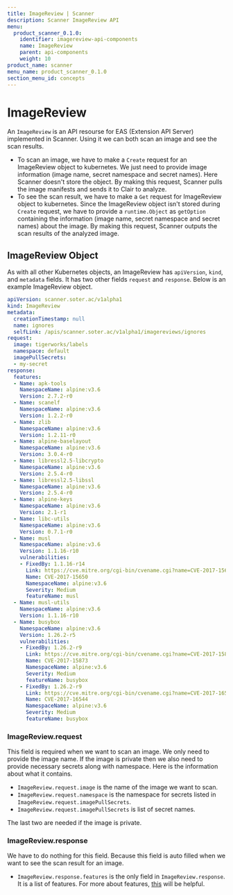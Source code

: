 ```yaml
---
title: ImageReview | Scanner
description: Scanner ImageReview API
menu:
  product_scanner_0.1.0:
    identifier: imagereview-api-components
    name: ImageReview
    parent: api-components
    weight: 10
product_name: scanner
menu_name: product_scanner_0.1.0
section_menu_id: concepts
---
```


# ImageReview

An `ImageReview` is an API resourse for EAS (Extension API Server) implemented in Scanner. Using it we can both scan an image and see the scan results.

- To scan an image, we have to make a `Create` request for an ImageReview object to kubernetes. We just need to provide image information (image name, secret namespace and secret names). Here Scanner doesn't store the object. By making this request, Scanner pulls the image manifests and sends it to Clair to analyze.
- To see the scan result, we have to make a `Get` request for ImageReview object to kubernetes. Since the ImageReview object isn't stored during `Create` request, we have to provide a `runtime.Object` as `getOption` containing the information (image name, secret namespace and secret names) about the image. By making this request, Scanner outputs the scan results of the analyzed image.

## ImageReview Object

As with all other Kubernetes objects, an ImageReview has `apiVersion`, `kind`, and `metadata` fields. It has two other fields `request` and `response`. Below is an example ImageReview object.

```yaml
apiVersion: scanner.soter.ac/v1alpha1
kind: ImageReview
metadata:
  creationTimestamp: null
  name: ignores
  selfLink: /apis/scanner.soter.ac/v1alpha1/imagereviews/ignores
request:
  image: tigerworks/labels
  namespace: default
  imagePullSecrets:
  - my-secret
response:
  features:
  - Name: apk-tools
    NamespaceName: alpine:v3.6
    Version: 2.7.2-r0
  - Name: scanelf
    NamespaceName: alpine:v3.6
    Version: 1.2.2-r0
  - Name: zlib
    NamespaceName: alpine:v3.6
    Version: 1.2.11-r0
  - Name: alpine-baselayout
    NamespaceName: alpine:v3.6
    Version: 3.0.4-r0
  - Name: libressl2.5-libcrypto
    NamespaceName: alpine:v3.6
    Version: 2.5.4-r0
  - Name: libressl2.5-libssl
    NamespaceName: alpine:v3.6
    Version: 2.5.4-r0
  - Name: alpine-keys
    NamespaceName: alpine:v3.6
    Version: 2.1-r1
  - Name: libc-utils
    NamespaceName: alpine:v3.6
    Version: 0.7.1-r0
  - Name: musl
    NamespaceName: alpine:v3.6
    Version: 1.1.16-r10
    vulnerabilities:
    - FixedBy: 1.1.16-r14
      Link: https://cve.mitre.org/cgi-bin/cvename.cgi?name=CVE-2017-15650
      Name: CVE-2017-15650
      NamespaceName: alpine:v3.6
      Severity: Medium
      featureName: musl
  - Name: musl-utils
    NamespaceName: alpine:v3.6
    Version: 1.1.16-r10
  - Name: busybox
    NamespaceName: alpine:v3.6
    Version: 1.26.2-r5
    vulnerabilities:
    - FixedBy: 1.26.2-r9
      Link: https://cve.mitre.org/cgi-bin/cvename.cgi?name=CVE-2017-15873
      Name: CVE-2017-15873
      NamespaceName: alpine:v3.6
      Severity: Medium
      featureName: busybox
    - FixedBy: 1.26.2-r9
      Link: https://cve.mitre.org/cgi-bin/cvename.cgi?name=CVE-2017-16544
      Name: CVE-2017-16544
      NamespaceName: alpine:v3.6
      Severity: Medium
      featureName: busybox
```

### ImageReview.request

This field is required when we want to scan an image. We only need to provide the image name. If the image is private then we also need to provide necessary secrets along with namespace. Here is the information about what it contains.

- `ImageReview.request.image` is the name of the image we want to scan.
- `ImageReview.request.namespace` is the namespace for secrets listed in `ImageReview.request.imagePullSecrets`.
- `ImageReview.request.imagePullSecrets` is list of secret names.

The last two are needed if the image is private.

### ImageReview.response

We have to do nothing for this field. Because this field is auto filled when we want to see the scan result for an image.

- `ImageReview.response.features` is the only field in `ImageReview.response`. It is a list of features. For more about features, [this](https://github.com/coreos/clair/blob/master/Documentation/terminology.md) will be helpful.